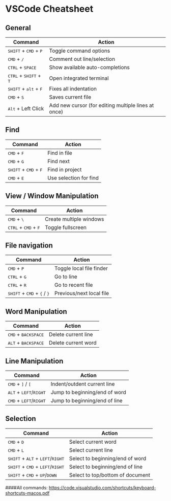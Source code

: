 # VSCode Cheatsheet

## General


| **Command** | **Action** |
|-------------|----------|
| <kbd>SHIFT</kbd> + <kbd>CMD</kbd> + <kbd>P</kbd> | Toggle command options |
| <kbd>CMD</kbd> + <kbd>/</kbd> | Comment out line/selection  |
| <kbd>CTRL</kbd> + <kbd>SPACE</kbd> | Show available auto-completions |
| <kbd>CTRL</kbd> + <kbd>SHIFT</kbd> + <kbd>T</kbd>   | Open integrated terminal |
| <kbd>SHIFT</kbd> + <kbd>alt</kbd> + <kbd>F</kbd>   | Fixes all indentation|
| <kbd>CMD</kbd> + <kbd>S</kbd> | Saves current file |
| <kbd>Alt</kbd> + Left Click | Add new cursor (for editing multiple lines at once) |

## Find

| **Command** | **Action** |
|-------------|----------|
| <kbd>CMD</kbd> + <kbd>F</kbd> | Find in file |
| <kbd>CMD</kbd> + <kbd>G</kbd> | Find next |
| <kbd>SHIFT</kbd> + <kbd>CMD</kbd> + <kbd>F</kbd> | Find in project |
| <kbd>CMD</kbd> + <kbd>E</kbd> | Use selection for find |

## View / Window Manipulation

| **Command** | **Action** |
|-------------|----------|
| <kbd>CMD</kbd> + <kbd>\ </kbd> | Create multiple windows |
| <kbd>CTRL</kbd> + <kbd>CMD</kbd> + <kbd>F</kbd> | Toggle fullscreen |


## File navigation

| **Command** | **Action** |
|-------------|----------|
| <kbd>CMD</kbd> + <kbd>P</kbd> | Toggle local file finder |
| <kbd>CTRL</kbd> + <kbd>G</kbd> | Go to line |
| <kbd>CTRL</kbd> + <kbd>R</kbd> | Go to recent file |
| <kbd>SHIFT</kbd> + <kbd>CMD</kbd> + <kbd>{</kbd> / <kbd>}</kbd> | Previous/next local file |


## Word Manipulation

| **Command** | **Action** |
|-------------|----------|
| <kbd>CMD</kbd> + <kbd>BACKSPACE</kbd> | Delete current line |
| <kbd>ALT</kbd> + <kbd>BACKSPACE</kbd> | Delete current word |

## Line Manipulation

| **Command** | **Action** |
|-------------|----------|
| <kbd>CMD</kbd> + <kbd>]</kbd> / <kbd>[</kbd> | Indent/outdent current line |
| <kbd>ALT</kbd> + <kbd>LEFT</kbd>/<kbd>RIGHT</kbd> | Jump to beginning/end of word |
| <kbd>CMD</kbd> + <kbd>LEFT</kbd>/<kbd>RIGHT</kbd> | Jump to beginning/end of line |

## Selection

| **Command** | **Action** |
|-------------|----------|
| <kbd>CMD</kbd> + <kbd>D</kbd> | Select current word |
| <kbd>CMD</kbd> + <kbd>L</kbd> | Select current line |
| <kbd>SHIFT</kbd> + <kbd>ALT</kbd> + <kbd>LEFT</kbd>/<kbd>RIGHT</kbd> | Select to beginning/end of word |
| <kbd>SHIFT</kbd> + <kbd>CMD</kbd> + <kbd>LEFT</kbd>/<kbd>RIGHT</kbd> | Select to beginning/end of line |
| <kbd>SHIFT</kbd> + <kbd>CMD</kbd> + <kbd>UP</kbd>/<kbd>DOWN</kbd> | Select to top/bottom of document |

####All commands:
<a>https://code.visualstudio.com/shortcuts/keyboard-shortcuts-macos.pdf</a>